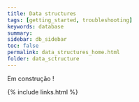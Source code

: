```yaml
---
title: Data structures
tags: [getting_started, troubleshooting]
keywords: database
summary:
sidebar: db_sidebar
toc: false
permalink: data_structures_home.html
folder: data_sctructure
---
```


Em construção !


{% include links.html %}
